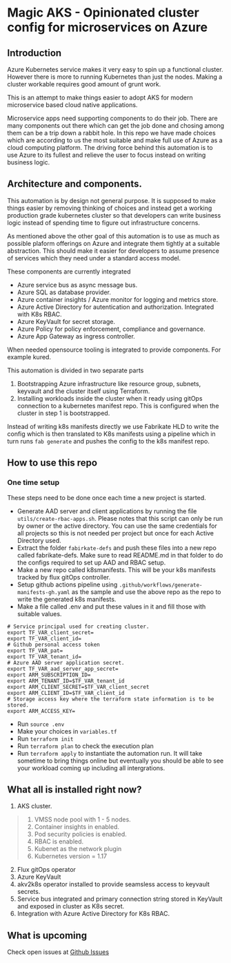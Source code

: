 Magic AKS - Opinionated cluster config for microservices on Azure
===================================================================

## Introduction

Azure Kubernetes service makes it very easy to spin up a functional cluster. However there is more to running Kubernetes than just the nodes. Making a cluster workable requires good amount of grunt work.

This is an attempt to make things easier to adopt AKS for modern microservice based cloud native applications.

Microservice apps need supporting components to do their job. There are many components out there which can get the job done and chosing among them can be a trip down a rabbit hole. In this repo we have made choices which are according to us the most suitable and make full use of Azure as a cloud computing platform. The driving force behind this automation is to use Azure to its fullest and relieve the user to focus instead on writing business logic.

## Architecture and components.

This automation is by design not general purpose. It is supposed to make things easier by removing thinking of choices and instead get a working production grade kubernetes cluster so that developers can write business logic instead of spending time to figure out infrastructure concerns.

As mentioned above the other goal of this automation is to use as much as possible plaform offerings on Azure and integrate them tightly at a suitable abstraction. This should make it easier for developers to assume presence of services which they need under a standard access model.

These components are currently integrated

* Azure service bus as async message bus.
* Azure SQL as database provider.
* Azure container insights / Azure monitor for logging and metrics store.
* Azure Active Directory for autentication and authorization. Integrated with K8s RBAC.
* Azure KeyVault for secret storage.
* Azure Policy for policy enforcement, compliance and governance.
* Azure App Gateway as ingress controller.

When needed opensource tooling is integrated to provide components. For example kured.

This automation is divided in two separate parts

1. Bootstrapping Azure infrastructure like resource group, subnets, keyvault and the cluster itself using Terraform.
2. Installing workloads inside the cluster when it ready using gitOps connection to a kubernetes manifest repo. This is configured when the cluster in step 1 is bootstrapped.

Instead of writing k8s manifests directly we use Fabrikate HLD to write the config which is then translated to K8s manifests using a pipeline which in turn runs ``fab generate`` and pushes the config to the k8s manifest repo.

## How to use this repo

### One time setup

These steps need to be done once each time a new project is started.

* Generate AAD server and client applications by running the file ``utils/create-rbac-apps.sh``. Please notes that this script can only be run by owner or the active directory. You can use the same credentials for all projects so this is not needed per project but once for each Active Directory used.
* Extract the folder ``fabirkate-defs`` and push these files into a new repo called fabrikate-defs. Make sure to read README.md in that folder to do the configs required to set up AAD and RBAC setup.
* Make a new repo called k8smanifests. This will be your k8s manifests tracked by flux gitOps controller.
* Setup github actions pipeline using ``.github/workflows/generate-manifests-gh.yaml`` as the sample and use the above repo as the repo to write the generated k8s manifests.
* Make a file called .env and put these values in it and fill those with suitable values.
```
# Service principal used for creating cluster.
export TF_VAR_client_secret=
export TF_VAR_client_id=
# Github personal access token
export TF_VAR_pat=
export TF_VAR_tenant_id=
# Azure AAD server application secret. 
export TF_VAR_aad_server_app_secret=
export ARM_SUBSCRIPTION_ID=
export ARM_TENANT_ID=$TF_VAR_tenant_id
export ARM_CLIENT_SECRET=$TF_VAR_client_secret
export ARM_CLIENT_ID=$TF_VAR_client_id
# Storage access key where the terraform state information is to be stored.
export ARM_ACCESS_KEY=
```
* Run ``source .env``
* Make your choices in ``variables.tf``
* Run ``terraform init``
* Run ``terraform plan`` to check the execution plan
* Run ``terraform apply`` to instantiate the automation run. It will take sometime to bring things online but eventually you should be able to see your workload coming up including all intergrations.

## What all is installed right now?

1. AKS cluster.
> 1. VMSS node pool with 1 - 5 nodes.
> 2. Container insights in enabled.
> 3. Pod security policies is enabled.
> 4. RBAC is enabled.
> 5. Kubenet as the network plugin
> 6. Kubernetes version = 1.17

2. Flux gitOps operator
3. Azure KeyVault
4. akv2k8s operator installed to provide seamsless access to keyvault secrets.
5. Service bus integrated and primary connection string stored in KeyVault and exposed in cluster as K8s secret.
6. Integration with Azure Active Directory for K8s RBAC.

## What is upcoming
Check open issues at [Github Issues](https://github.com/sachinkundu/akstf/issues)